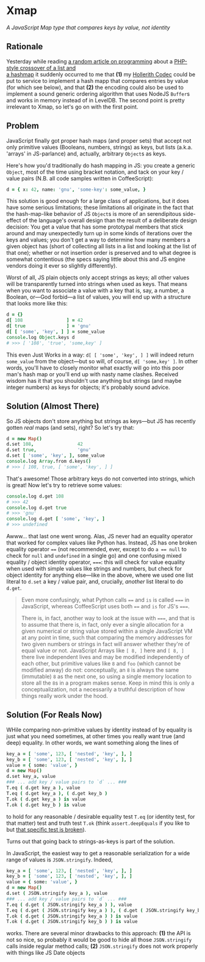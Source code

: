 
# Xmap

*A JavaScript Map type that compares keys by value, not identity*

## Rationale 

Yesterday while reading [a random article on programming](https://www.reddit.com/r/javascript/comments/4hy2cc/what_is_this_and_is_it_worth_it/) about a [PHP-style crossover of a list and  
a hashmap](https://www.npmjs.com/package/hasharray) it suddenly occurred to me that **(1)** my
[Hollerith Codec](https://github.com/loveencounterflow/hollerith-codec) could be put to 
service to implement a hash mapp that compares entries by value (for which see below), and that
**(2)** the encoding could also be used to implement a sound generic ordering algorithm
that uses NodeJS `Buffer`s and works in memory instead of in LevelDB. The second point is 
pretty irrelevant to Xmap, so let's go on with the first point.

## Problem

JavaScript finally got proper hash maps (and proper sets) that accept not only primitive 
values (Booleans, numbers, strings) as keys, but lists (a.k.a. 'arrays' in JS-parlance) and,
actually, arbitrary `Object`s as keys. 

Here's how you'd traditionally do hash mapping in JS: you create a generic `Object`, most
of the time using bracket notation, and tack on your key / value pairs (N.B. all code samples
written in CoffeeScript):

```coffee
d = { x: 42, name: 'gnu', 'some-key': some_value, }  
```

This solution is good enough for a large class of applications, but it does have some serious
limitations; these limitations all originate in the fact that the hash-map-like behavior
of JS `Object`s is more of an serendipitous side-effect of the language's overall design 
than the result of a deliberate design decision: You get a value that has some prototypal 
members that stick around and may unexpectedly turn up in some kinds of iterations over
the keys and values; you don't get a way to determine how many members a given object has 
(short of collecting all lists in a list and looking at the list of that one); whether
or not insertion order is preserved and to what degree is somewhat contentious (the specs
saying little about this and JS engine vendors doing it ever so slightly differently).

Worst of all, JS plain objects only accept strings as keys; all other values will be 
transparently turned into strings when used as keys. That means when you want to associate
a value with a key that is, say, a number, a Boolean, or—God forbid—a list of values,
you will end up with a structure that looks more like this:

```coffee
d = {}
d[ 108                ] = 42
d[ true               ] = 'gnu'
d[ [ 'some', 'key', ] ] = some_value
console.log Object.keys d 
# >>> [ '108', 'true', 'some,key' ]
```

This even Just Works in a way: `d[ [ 'some', 'key', ] ]` will indeed return `some_value`
from the object—but so will, of course, `d[ 'some,key' ]`. In other words, you'll have
to closely monitor what exactly will go into this poor man's hash map or you'll end up
with nasty name clashes. Received wisdom has it that you shouldn't use anything but 
strings (and maybe integer numbers) as keys for objects; it's probably sound advice.

## Solution (Almost There)

So JS objects don't store anything but strings as keys—but JS has recently gotten 
*real* maps (and sets), right? So let's try that:

```coffee
d = new Map()
d.set 108,                42
d.set true,               'gnu'
d.set [ 'some', 'key', ], some_value
console.log Array.from d.keys() 
# >>> [ 108, true, [ 'some', 'key', ] ]
```

That's awesome! Those arbitrary keys do not converted into strings, which is great!
Now let's try to retrieve some values:

```coffee
console.log d.get 108
# >>> 42
console.log d.get true
# >>> 'gnu'
console.log d.get [ 'some', 'key', ]
# >>> undefined
```

Awww... that last one went wrong. Alas, JS never had an equality operator that worked for
complex values like Python has. Instead, JS has one broken equality operator `==` (not
recommended, ever, except to do `a == null` to check for `null` and `undefined` in a single
go) and one confusing mixed equality / object identity operator, `===`: this will check
for value equality when used with simple values like strings and numbers, but check for 
object identity for anything else—like in the above, where we used one list literal 
to `d.set` a key / value pair, and, crucially, *another* list literal to do `d.get`.

> Even more confusingly, what Python calls `==` and `is` is called `===` in JavaScript,
> whereas CoffeeScript uses both `==` and `is` for JS's `===`. 
> 
> There is, in fact, another way to look at the issue with `===`, and that is to assume that
> there is, in fact, only ever a single allocation for a given numerical or string value 
> stored within a single JavaScript VM at any point in time, such that comparing the 
> memory addresses for two given numbers or strings in fact will answer whether they're
> of equal value or not. JavaScript Arrays like `[ 8, ]` here and `[ 8, ]` there live
> independent lives and may be modified independently of each other, but primitive values
> like `8` and `foo` (which cannot be modified anway) do not: conceptually, an `8` is
> always the same (immutable) `8` as the next one, so using a single memory location to 
> store all the `8`s in a program makes sense. Keep in mind this is only a conceptualization,
> not a necessarily a truthful description of how things really work under the hood. 

## Solution (For Reals Now)

WHile comparing non-primitive values by identity instead of by equality is just what
you need sometimes, at other times you really want true (and deep) equality. In other words,
we want something along the lines of

```coffee
key_a = [ 'some', 123, [ 'nested', 'key', ], ] 
key_b = [ 'some', 123, [ 'nested', 'key', ], ] 
value = { some: 'value', }
d = new Map()
d.set key_a, value
### ... add key / value pairs to `d` ... ###
T.eq ( d.get key_a ), value
T.eq ( d.get key_a ), ( d.get key_b ) 
T.ok ( d.get key_a ) is value
T.ok ( d.get key_b ) is value
```

to hold for any reasonable / desirable equality test `T.eq` (or identity test, for that matter) test 
and truth test `T.ok` (think `assert.deepEquals` if you like to but [that specific test is 
broken](https://github.com/loveencounterflow/jseq)).

Turns out that going back to strings-as-keys is part of the solution.

In JavaScript, the easiest way to get a reasonable serialization for a wide range of
values is `JSON.stringify`. Indeed,

```coffee
key_a = [ 'some', 123, [ 'nested', 'key', ], ] 
key_b = [ 'some', 123, [ 'nested', 'key', ], ] 
value = { some: 'value', }
d = new Map()
d.set ( JSON.stringify key_a ), value
### ... add key / value pairs to `d` ... ###
T.eq ( d.get ( JSON.stringify key_a ) ), value
T.eq ( d.get ( JSON.stringify key_a ) ), ( d.get ( JSON.stringify key_b ) ) 
T.ok ( d.get ( JSON.stringify key_a ) ) is value
T.ok ( d.get ( JSON.stringify key_b ) ) is value
```

works. There are several minor drawbacks to this approach: **(1)** the API is not so nice,
so probably it would be good to hide all those `JSON.stringify` calls inside regular 
method calls; **(2)** `JSON.stringify` does not work properly with things like JS Date 
objects 



